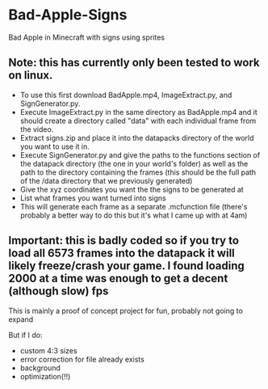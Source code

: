 # Bad-Apple-Signs
Bad Apple in Minecraft with signs using sprites

## Note: this has currently only been tested to work on linux.

- To use this first download BadApple.mp4, ImageExtract.py, and SignGenerator.py.
- Execute ImageExtract.py in the same directory as BadApple.mp4 and it should create a directory called "data" with each individual frame from the video.
- Extract signs.zip and place it into the datapacks directory of the world you want to use it in.
- Execute SignGenerator.py and give the paths to the functions section of the datapack directory (the one in your world's folder) as well as the path to the directory containing the frames (this should be the full path of the /data directory that we previously generated)
- Give the xyz coordinates you want the the signs to be generated at
- List what frames you want turned into signs
- This will generate each frame as a separate .mcfunction file (there's probably a better way to do this but it's what I came up with at 4am)

## Important: this is badly coded so if you try to load all 6573 frames into the datapack it will likely freeze/crash your game. I found loading 2000 at a time was enough to get a decent (although slow) fps

This is mainly a proof of concept project for fun, probably not going to expand

But if I do:
- custom 4:3 sizes
- error correction for file already exists
- background
- optimization(!!)
